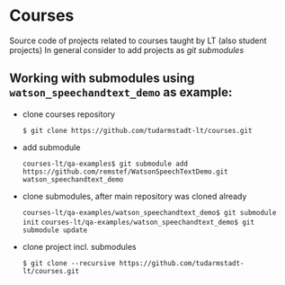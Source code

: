 # Courses
Source code of projects related to courses taught by LT (also student projects)
In general consider to add projects as _git submodules_

## Working with submodules using `watson_speechandtext_demo` as example:

- clone courses repository 

    `$ git clone https://github.com/tudarmstadt-lt/courses.git`

- add submodule

    `courses-lt/qa-examples$ git submodule add https://github.com/remstef/WatsonSpeechTextDemo.git watson_speechandtext_demo`

- clone submodules, after main repository was cloned already

    `courses-lt/qa-examples/watson_speechandtext_demo$ git submodule init`
    `courses-lt/qa-examples/watson_speechandtext_demo$ git submodule update`

- clone project incl. submodules

    `$ git clone --recursive https://github.com/tudarmstadt-lt/courses.git`
